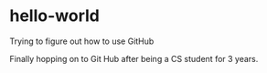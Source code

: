 # hello-world
Trying to figure out how to use GitHub

Finally hopping on to Git Hub after being a CS student for 3 years.
